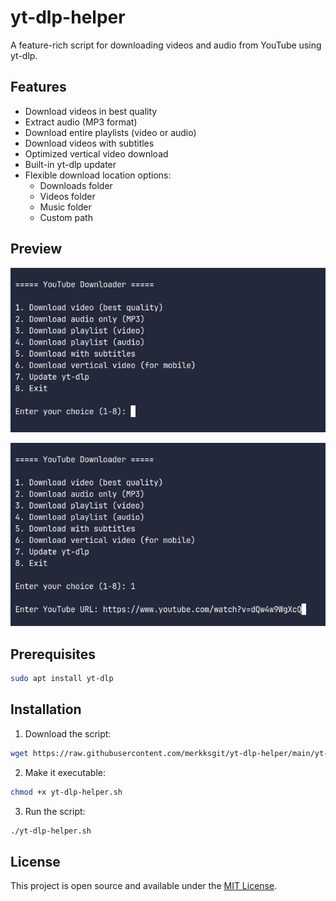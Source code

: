 # yt-dlp-helper

A feature-rich script for downloading videos and audio from YouTube using yt-dlp.

## Features

- Download videos in best quality
- Extract audio (MP3 format)
- Download entire playlists (video or audio)
- Download videos with subtitles
- Optimized vertical video download
- Built-in yt-dlp updater
- Flexible download location options:
  - Downloads folder
  - Videos folder
  - Music folder
  - Custom path

## Preview

![preview1](./images/yt-dlp-helper-preview.png)

![preview2](./images/yt-dlp-helper-preview2.png)

## Prerequisites

```bash
sudo apt install yt-dlp
```

## Installation

1. Download the script:

```bash
wget https://raw.githubusercontent.com/merkksgit/yt-dlp-helper/main/yt-dlp-helper.sh
```

2. Make it executable:

```bash
chmod +x yt-dlp-helper.sh
```

3. Run the script:

```bash
./yt-dlp-helper.sh
```

## License

This project is open source and available under the [MIT License](https://mit-license.org/).
